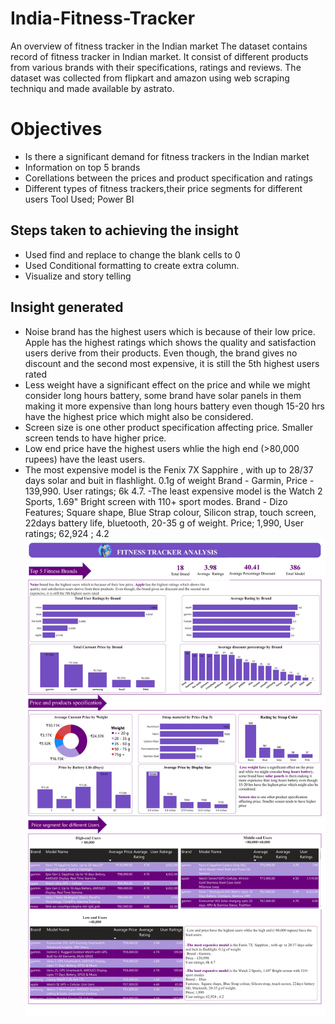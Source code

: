 # India-Fitness-Tracker
An overview of fitness tracker in the Indian market
The dataset contains record of fitness tracker in Indian market. It consist of different products from various brands with their specifications, ratings and reviews. The dataset was collected from flipkart and amazon using web scraping techniqu and made available by astrato. 
# Objectives
- Is there a significant demand for fitness trackers in the Indian market
- Information on top 5 brands
- Corellations between the prices and product specification and ratings
- Different types of fitness trackers,their price segments for different users
 Tool Used; Power BI
## Steps taken to achieving the insight
 - Used find and replace to change the blank cells to 0
 - Used Conditional formatting to create extra column.
 - Visualize and story telling
 
 ## Insight generated
 - Noise brand has the highest users which is because of their low price. Apple has the highest ratings which shows the quality and satisfaction users derive from their products. Even though, the brand gives no discount and the second most expensive, it is still the 5th highest users rated
 - Less weight have a significant effect on the price and while we might consider long hours battery, some brand have solar panels in them making it more expensive than long hours battery even though 15-20 hrs have the highest price which might also be considered.
 - Screen size is one other product specification affecting price. Smaller screen tends to have higher  price.
 - Low end price have the highest users whlie the high end (>80,000 rupees) have the least users.  
 - The most expensive model is the Fenix 7X  Sapphire , with up  to 28/37 days solar and buit in flashlight. 0.1g of weight 
Brand - Garmin, Price - 139,990. User ratings; 6k 4.7.
-The least expensive model is the Watch 2 Sports, 1.69" Bright screen with 110+ sport modes.
Brand -  Dizo
Features;  Square shape, Blue Strap colour, Silicon strap, touch screen, 22days battery life, bluetooth, 20-35 g of weight.
Price; 1,990, User ratings; 62,924 ; 4.2 
![](fitnesstracker2.jpg)
